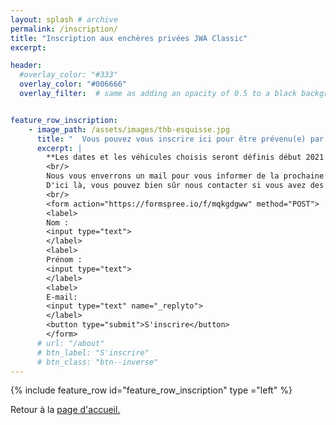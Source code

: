 ```yaml
---
layout: splash # archive
permalink: /inscription/
title: "Inscription aux enchères privées JWA Classic"
excerpt:

header:
  #overlay_color: "#333"
  overlay_color: "#006666"
  overlay_filter:  # same as adding an opacity of 0.5 to a black background


feature_row_inscription:
    - image_path: /assets/images/thb-esquisse.jpg
      title: "  Vous pouvez vous inscrire ici pour être prévenu(e) par mail des prochaines ventes."
      excerpt: |
        **Les dates et les véhicules choisis seront définis début 2021 et seront prioritairement communiqués par email aux inscrits.**<br/>
        <br/>
        Nous vous enverrons un mail pour vous informer de la prochaine mise en vente aux enchères privées.
        D'ici là, vous pouvez bien sûr nous contacter si vous avez des questions ou bien si vous voulez venir nous rendre visite dans notre atelier.
        <br/>
        <form action="https://formspree.io/f/mqkgdgww" method="POST">
        <label>
        Nom :
        <input type="text">
        </label>
        <label>
        Prénom :
        <input type="text">
        </label>
        <label>
        E-mail:
        <input type="text" name="_replyto">
        </label>
        <button type="submit">S'inscrire</button>
        </form>
      # url: "/about"
      # btn_label: "S'inscrire"
      # btn_class: "btn--inverse"
---
```

{% include feature_row id="feature_row_inscription" type ="left" %}

Retour à la [page d'accueil.](/)
